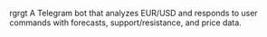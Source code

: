 rgrgt
A Telegram bot that analyzes EUR/USD and responds to user commands with forecasts, support/resistance, and price data.
